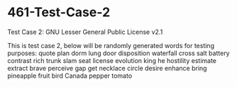 # 461-Test-Case-2
Test Case 2: GNU Lesser General Public License v2.1

This is test case 2, below will be randomly generated words for testing purposes:
quote
plan
dorm
lung
door
disposition
waterfall
cross
salt
battery
contrast
rich
trunk
slam
seat
license
evolution
king
he
hostility
estimate
extract
brave
perceive
gap
get
necklace
circle
desire
enhance
bring
pineapple
fruit
bird
Canada
pepper
tomato 
